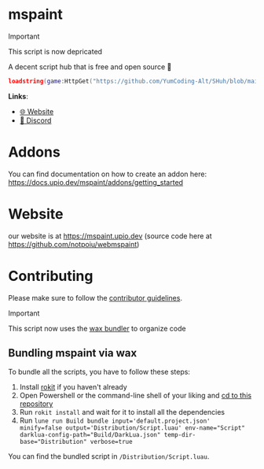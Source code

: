 # mspaint
> [!IMPORTANT]
> This script is now depricated

A decent script hub that is free and open source 🥶

```lua
loadstring(game:HttpGet("https://github.com/YumCoding-Alt/SHuh/blob/main/main.lua"))()
```

**Links**:
- [🌐 Website](https://mspaint.upio.dev/)
- [💬 Discord](https://discord.com/invite/cfyMptntHr)

# Addons
You can find documentation on how to create an addon here: https://docs.upio.dev/mspaint/addons/getting_started

# Website
our website is at https://mspaint.upio.dev (source code here at https://github.com/notpoiu/webmspaint)

# Contributing
Please make sure to follow the [contributor guidelines](CONTRIBUTING.md).

> [!IMPORTANT]
> This script now uses the [wax bundler](https://github.com/latte-soft/wax) to organize code

## Bundling mspaint via wax
To bundle all the scripts, you have to follow these steps:

1. Install [rokit](https://github.com/rojo-rbx/rokit) if you haven't already
2. Open Powershell or the command-line shell of your liking and [cd to this repository](https://www.quora.com/What-does-it-mean-to-CD-into-a-directory-and-how-can-I-do-that-Can-someone-explain-it-in-a-laymans-term)
3. Run `rokit install` and wait for it to install all the dependencies
4. Run `lune run Build bundle input='default.project.json' minify=false output='Distribution/Script.luau' env-name="Script" darklua-config-path="Build/DarkLua.json" temp-dir-base="Distribution" verbose=true`

You can find the bundled script in `/Distribution/Script.luau`.
